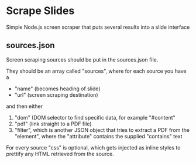 Scrape Slides
=============

Simple Node.js screen scraper that puts several results into a slide interface

sources.json
------------
Screen scraping sources should be put in the sources.json file.

They should be an array called "sources", where for each source you have a
* "name" (becomes heading of slide)
* "url" (screen scraping destination)

and then either
1) "dom" (DOM selector to find specific data, for example "#content"
2) "pdf" (link straight to a PDF file)
3) "filter", which is another JSON object that tries to extract a PDF from
the "element", where the "attribute" contains the supplied "contains" text

For every source "css" is optional, which gets injected as inline styles to prettify any HTML retrieved from the source.
